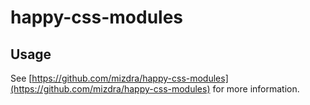# happy-css-modules

## Usage

See [https://github.com/mizdra/happy-css-modules](https://github.com/mizdra/happy-css-modules) for more information.

